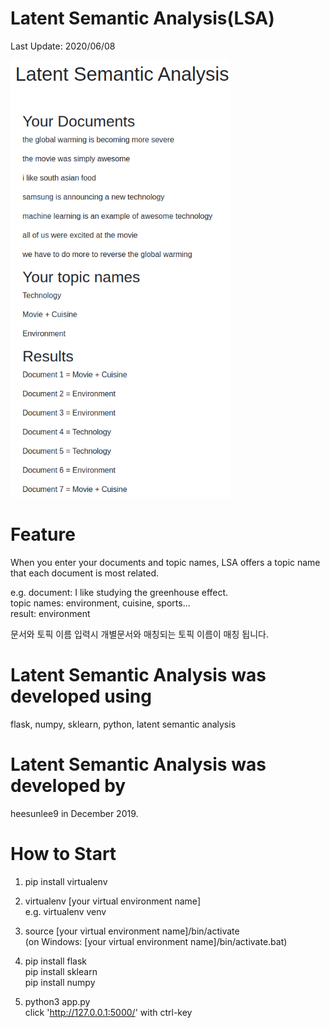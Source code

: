 # Latent Semantic Analysis(LSA)
Last Update: 2020/06/08

<img src=/lsa_overview.png height="700"></img>

# Feature
When you enter your documents and topic names, LSA offers a topic name that each document is most related. <br>

e.g. document: I like studying the greenhouse effect. <br>
     topic names: environment, cuisine, sports...<br>
     result: environment<br>
     
문서와 토픽 이름 입력시 개별문서와 매칭되는 토픽 이름이 매칭 됩니다. 

# Latent Semantic Analysis was developed using 
flask, numpy, sklearn, python, latent semantic analysis <br>

# Latent Semantic Analysis was developed by 
heesunlee9 in December 2019.

# How to Start
1. pip install virtualenv

2. virtualenv [your virtual environment name] <br>
e.g. virtualenv venv

3. source [your virtual environment name]/bin/activate <br>
(on Windows: [your virtual environment name]/bin/activate.bat)

4. pip install flask <br>
pip install sklearn <br>
pip install numpy

5. python3 app.py <br>
click 'http://127.0.0.1:5000/' with ctrl-key
